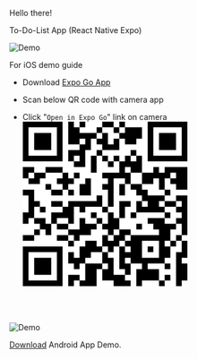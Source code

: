 Hello there!

To-Do-List App (React Native Expo)

![Demo](https://user-images.githubusercontent.com/150369058/283982971-34158411-e306-4ba4-95d0-1f314ce2bc39.gif)

For iOS demo guide

- Download [Expo Go App](https://apps.apple.com/us/app/expo-go/id982107779)
* Scan below QR code with camera app 
- Click "`Open in Expo Go`" link on camera
![Expo QR code](./assets/todolist_expo.png)


<br/>

<br/>

![Demo](https://user-images.githubusercontent.com/150369058/283984372-0b0337ad-ff5c-4834-8f19-2fa2a63c684b.gif)

[Download](https://expo.dev/artifacts/eas/tV428Nng45xBpX6vPPd377.apk) Android App Demo.
